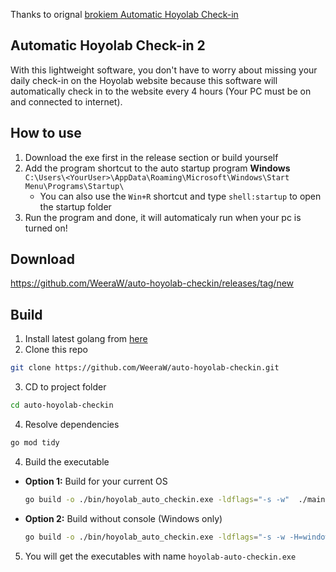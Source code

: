 Thanks to orignal [brokiem Automatic Hoyolab Check-in](https://github.com/brokiem/auto-hoyolab-checkin)
## Automatic Hoyolab Check-in 2

With this lightweight software, you don't have to worry about missing your daily check-in on the Hoyolab website because
this software will automatically check in to the website every 4 hours (Your PC must be on and connected to internet).

## How to use

1. Download the exe first in the release section or build yourself
2. Add the program shortcut to the auto startup program
   **Windows**
   `C:\Users\<YourUser>\AppData\Roaming\Microsoft\Windows\Start Menu\Programs\Startup\`
   * You can also use the `Win+R` shortcut and type `shell:startup` to open the startup folder
3. Run the program and done, it will automaticaly run when your pc is turned on!

## Download

https://github.com/WeeraW/auto-hoyolab-checkin/releases/tag/new

## Build
1. Install latest golang from [here](https://go.dev/dl/)
2. Clone this repo
```sh
git clone https://github.com/WeeraW/auto-hoyolab-checkin.git
```
3. CD to project folder
```sh
cd auto-hoyolab-checkin
```
4. Resolve dependencies
```sh
go mod tidy
```
4. Build the executable
  * **Option 1:** Build for your current OS
     ```sh
     go build -o ./bin/hoyolab_auto_checkin.exe -ldflags="-s -w"  ./main.go
     ```
  * **Option 2:** Build without console (Windows only)
     ```sh
     go build -o ./bin/hoyolab_auto_checkin.exe -ldflags="-s -w -H=windowsgui"  ./main.go
     ```
5. You will get the executables with name `hoyolab-auto-checkin.exe`